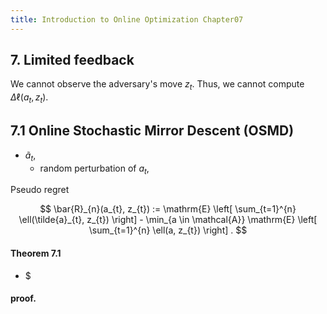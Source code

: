 ```yaml
---
title: Introduction to Online Optimization Chapter07
---
```


## 7. Limited feedback

We cannot observe the adversary's move $z_{t}$.
Thus, we cannot compute $\Delta \ell(a_{t}, z_{t})$.

## 7.1 Online Stochastic Mirror Descent (OSMD)

* $\tilde{a}_{t}$,
    * random perturbation of $a_{t}$,

Pseudo regret

$$
    \bar{R}_{n}(a_{t}, z_{t})
    :=
    \mathrm{E}
    \left[
        \sum_{t=1}^{n}
            \ell(\tilde{a}_{t}, z_{t})
    \right]
    -
    \min_{a \in \mathcal{A}}
        \mathrm{E}
        \left[
            \sum_{t=1}^{n}
                \ell(a, z_{t})
        \right]
    .
$$

#### Theorem 7.1
* $

#### proof.
